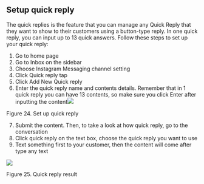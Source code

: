 ## Setup quick reply

The quick replies is the feature that you can manage any Quick Reply that they want to show to their customers using a button-type reply. In one quick reply, you can input up to 13 quick answers. Follow these steps to set up your quick reply:

1.  Go to home page
2.  Go to Inbox on the sidebar
3.  Choose Instagram Messaging channel setting
4.  Click Quick reply tap
5.  Click Add New Quick reply
6.  Enter the quick reply name and contents details. Remember that in 1 quick reply you can have 13 contents, so make sure you click Enter after inputting the content![](https://lh4.googleusercontent.com/oINjoW2MF73tlMwXsJ0LMT0mQEPdSW_NF0ucxdrO57XFD6jV9FT-fTmKpFMOzd_vD5s8_UgtaUI064ua3Kh9lXcWVRt21qAWT48b9ehD-Ta-FyaWz7uvcWnXYyEzw8EqNf8_FU8i)

Figure 24. Set up quick reply

7.  Submit the content. Then, to take a look at how quick reply, go to the conversation
8.  Click quick reply on the text box, choose the quick reply you want to use
9.  Text something first to your customer, then the content will come after type any text

![](https://lh6.googleusercontent.com/NRO2dsM3Cf04AuXaKerN9UamksTLP3MTk3lcHGyJ638Yr5tbqTDAf2SILgO26m2cc5PZX4kjq_VMdVv9XiLrAB6iGvAGD8X2-RGSKiHIxg-2epGfHMED-9O7F84xqRn-XiXScwRT)

Figure 25. Quick reply result
